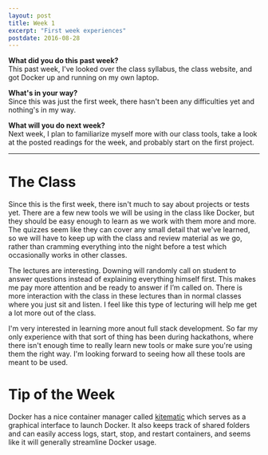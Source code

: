 ```yaml
---
layout: post
title: Week 1
excerpt: "First week experiences"
postdate: 2016-08-28
---
```


**What did you do this past week?**  
This past week, I've looked over the class syllabus, the class website, and got Docker up and running on my own laptop.


**What's in your way?**  
Since this was just the first week, there hasn't been any difficulties yet and nothing's in my way.


**What will you do next week?**  
Next week, I plan to familiarize myself more with our class tools, take a look at the posted readings for the week, and probably start on the first project.

***

# The Class
Since this is the first week, there isn't much to say about projects or tests yet. There are a few new tools we will be using in the class like Docker, but they should be easy enough to learn as we work with them more and more. The quizzes seem like they can cover any small detail that we've learned, so we will have to keep up with the class and review material as we go, rather than cramming everything into the night before a test which occasionally works in other classes.  


The lectures are interesting. Downing will randomly call on student to answer questions instead of explaining everything himself first. This makes me pay more attention and be ready to answer if I’m called on. There is more interaction with the class in these lectures than in normal classes where you just sit and listen. I feel like this type of lecturing will help me get a lot more out of the class.


I'm very interested in learning more anout full stack development. So far my only experience with that sort of thing has been during hackathons, where there isn't enough time to really learn new tools or make sure you're using them the right way. I'm looking forward to seeing how all these tools are meant to be used.

# Tip of the Week
Docker has a nice container manager called [kitematic](https://kitematic.com) which serves as a  graphical interface to launch Docker. It also keeps track of shared folders and can easily access logs, start, stop, and restart containers, and seems like it will generally streamline Docker usage.
